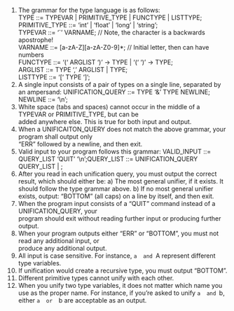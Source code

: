 1.	The	grammar	for	the	type	language	is	as	follows:<br>
TYPE ::= TYPEVAR | PRIMITIVE_TYPE | FUNCTYPE | LISTTYPE;<br>
PRIMITIVE_TYPE ::= ‘int’ | ‘float’ | ‘long’ | ‘string’;<br>
TYPEVAR ::= ‘`’ VARNAME; // Note, the character is a backwards apostrophe!<br>
VARNAME ::= [a-zA-Z][a-zA-Z0-9]*; // Initial letter, then can have numbers<br>
FUNCTYPE ::= ‘(‘ ARGLIST ‘)’ -> TYPE | ‘(‘ ‘)’ -> TYPE;<br>
ARGLIST ::= TYPE ‘,’ ARGLIST | TYPE;<br>
LISTTYPE ::= ‘[‘ TYPE ‘]’;<br>
2.	A	single	input	consists	of	a	pair	of	types	on	a	single	line,	separated	by	an	ampersand:
UNIFICATION_QUERY ::= TYPE ‘&’ TYPE NEWLINE;
NEWLINE ::= ‘\n’;
3.	White	space	(tabs	and	spaces)	cannot	occur	in	the	middle	of	a	TYPEVAR or	PRIMITIVE_TYPE,	but can	be	
added	anywhere	else.		This	is	true	for	both	input	and	output.
4.	When	a	UNIFICAITON_QUERY	does	not	match	the	above	grammar,	your	program	shall	output	only	
“ERR”	followed	by	a	newline,	and	then	exit.
5.	Valid	input	to	your	program	follows	this	grammar:
VALID_INPUT ::= QUERY_LIST ‘QUIT’ ‘\n’;QUERY_LIST ::= UNIFICATION_QUERY QUERY_LIST | ;
6.	After	you	read	in	each	unification	query,	you	must	output	the	correct	result,	which	should	either	be:
a)	The	most	general	unifier,	if	it	exists.		It	should	follow	the	type	grammar	above.
b)	If	no	most	general	unifier	exists,	output:	“BOTTOM”	(all	caps)	on	a	line	by	itself,	and	then	exit.
7.	When	the	program	input	consists	of	a	“QUIT”	command	instead	of	a	UNIFICATION_QUERY,	your	
program	should	exit	without	reading	further	input or	producing	further	output.
8.	When	your	program	outputs	either	“ERR”	or	“BOTTOM”,	you	must	not	read	any	additional	input,	or	
produce	any	additional	output.
9.	All	input	is	case	sensitive.		For	instance,	`a	and	`A	represent different	type	variables.
10.	If	unification	would	create	a	recursive	type,	you	must	output	“BOTTOM”.
11.	Different	primitive	types	cannot	unify	with	each	other.
12.	When	you	unify	two	type	variables,	it	does	not	matter	which	name	you	use	as	the	proper	name.		For	
instance,	if	you’re	asked	to	unify	`a	and	`b,	either	`a	or	`b	are	acceptable	as	an	output.
